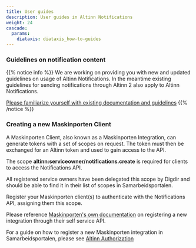 ```yaml
---
title: User guides
description: User guides in Altinn Notifications
weight: 24
cascade:
  params:
    diataxis: diataxis_how-to-guides
---
```


### Guidelines on notification content

{{% notice info %}}
We are working on providing you with new and updated guidelines on usage of Altinn Notifications.
In the meantime existing guidelines for sending notifications through Altinn 2 also apply to Altinn Notifications.


[Please familiarize yourself with existing documentation and guidelines](https://altinn.github.io/docs/utviklingsguider/varsling/)
{{% /notice %}}

### Creating a new Maskinporten Client

A Maskinporten Client, also known as a Maskinporten Integration, can generate tokens with a set of scopes on request.
The token must then be exchanged for an Altinn token and used to gain access to the API.

The scope **altinn:serviceowner/notifications.create** is required for clients to
access the Notifications API.

All registered service owners have been delegated this scope by Digdir and should
be able to find it in their list of scopes in Samarbeidsportalen.

Register your Maskinporten client(s) to authenticate with the Notifications API, assigning them this scope.


Please reference [Maskinporten's own documentation](https://docs.digdir.no/docs/Maskinporten/maskinporten_guide_apikonsument)
on registering a new integration through their self service API.

For a guide on how to register a new Maskinporten integration in Samarbeidsportalen, please see [Altinn Authorization](/authorization/getting-started/maskinportenclient/) 
